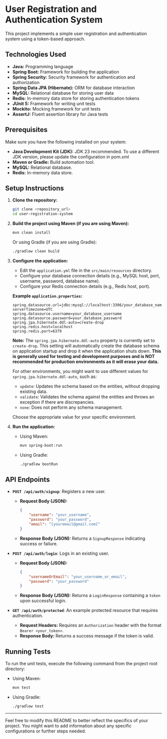# User Registration and Authentication System

This project implements a simple user registration and authentication system using a token-based approach.

## Technologies Used

* **Java:** Programming language
* **Spring Boot:** Framework for building the application
* **Spring Security:** Security framework for authentication and authorization
* **Spring Data JPA (Hibernate):** ORM for database interaction
* **MySQL:** Relational database for storing user data
* **Redis:** In-memory data store for storing authentication tokens
* **JUnit 5:** Framework for writing unit tests
* **Mockito:** Mocking framework for unit tests
* **AssertJ:** Fluent assertion library for Java tests

## Prerequisites

Make sure you have the following installed on your system:

* **Java Development Kit (JDK):** JDK 23 recommended. To use a different JDK version, please update the configuration in pom.xml
* **Maven or Gradle:** Build automation tool.
* **MySQL:** Relational database.
* **Redis:** In-memory data store.

## Setup Instructions

1.  **Clone the repository:**
    ```bash
    git clone <repository_url>
    cd user-registration-system
    ```

2.  **Build the project using Maven (if you are using Maven):**
    ```bash
    mvn clean install
    ```
    Or using Gradle (if you are using Gradle):
    ```bash
    ./gradlew clean build
    ```

3.  **Configure the application:**
    * Edit the `application.yml` file in the `src/main/resources` directory.
    * Configure your database connection details (e.g., MySQL host, port, username, password, database name).
    * Configure your Redis connection details (e.g., Redis host, port).

    **Example `application.properties`:**
    ```properties
    spring.datasource.url=jdbc:mysql://localhost:3306/your_database_name?serverTimezone=UTC
    spring.datasource.username=your_database_username
    spring.datasource.password=your_database_password
    spring.jpa.hibernate.ddl-auto=create-drop
    spring.redis.host=localhost
    spring.redis.port=6379
    ```

    **Note:** The `spring.jpa.hibernate.ddl-auto` property is currently set to `create-drop`. This setting will automatically create the database schema on application startup and drop it when the application shuts down. **This is generally used for testing and development purposes and is NOT recommended for production environments as it will erase your data.**

    For other environments, you might want to use different values for `spring.jpa.hibernate.ddl-auto`, such as:
    * `update`: Updates the schema based on the entities, without dropping existing data.
    * `validate`: Validates the schema against the entities and throws an exception if there are discrepancies.
    * `none`: Does not perform any schema management.

    Choose the appropriate value for your specific environment.

4.  **Run the application:**
    * Using Maven:
        ```bash
        mvn spring-boot:run
        ```
    * Using Gradle:
        ```bash
        ./gradlew bootRun
        ```

## API Endpoints

* **`POST /api/auth/signup`**: Registers a new user.
    * **Request Body (JSON):**
        ```json
        {
            "username": "your_username",
            "password": "your_password",
            "email": "[youremail@gmail.com]"
        }
        ```
    * **Response Body (JSON):** Returns a `SignupResponse` indicating success or failure.

* **`POST /api/auth/login`**: Logs in an existing user.
    * **Request Body (JSON):**
        ```json
        {
            "usernameOrEmail": "your_username_or_email",
            "password": "your_password"
        }
        ```
    * **Response Body (JSON):** Returns a `LoginResponse` containing a `token` upon successful login.

* **`GET /api/auth/protected`**: An example protected resource that requires authentication.
    * **Request Headers:** Requires an `Authorization` header with the format `Bearer <your_token>`.
    * **Response Body:** Returns a success message if the token is valid.

## Running Tests

To run the unit tests, execute the following command from the project root directory:

* Using Maven:
    ```bash
    mvn test
    ```
* Using Gradle:
    ```bash
    ./gradlew test
    ```

---

Feel free to modify this README to better reflect the specifics of your project. You might want to add information about any specific configurations or further steps needed.

